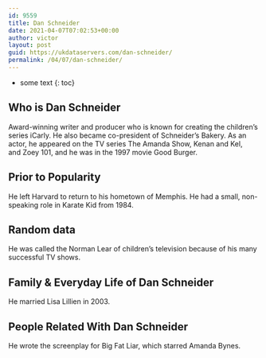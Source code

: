 ```yaml
---
id: 9559
title: Dan Schneider
date: 2021-04-07T07:02:53+00:00
author: victor
layout: post
guid: https://ukdataservers.com/dan-schneider/
permalink: /04/07/dan-schneider/
---
```


* some text
{: toc}


## Who is Dan Schneider



Award-winning writer and producer who is known for creating the children&#8217;s series iCarly. He also became co-president of Schneider&#8217;s Bakery. As an actor, he appeared on the TV series The Amanda Show, Kenan and Kel, and Zoey 101, and he was in the 1997 movie Good Burger. 

                
                
                
## Prior to Popularity



He left Harvard to return to his hometown of Memphis. He had a small, non-speaking role in Karate Kid from 1984.  

                
                
                
## Random data



He was called the Norman Lear of children&#8217;s television because of his many successful TV shows. 

                
                
                
## Family & Everyday Life of Dan Schneider



He married Lisa Lillien in 2003. 

                
                
                
## People Related With Dan Schneider



He wrote the screenplay for Big Fat Liar, which starred Amanda Bynes. 

                
              
            
          
          
          